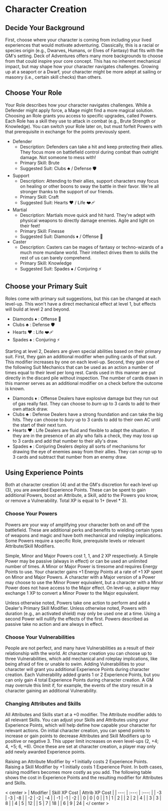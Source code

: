 # Character Creation

## Decide Your Background

First, choose where your character is coming from including your lived experiences that would motivate adventuring. Classically, this is a racial or species origin (e.g., Dwarves, Humans, or Elves of Fantasy) that fits with the GM's setting. Deck of Adventures offers many more backgrounds to choose from that could inspire your core concept. This has no inherent mechanical impact, but may shape how your character navigates challenges. Growing up at a seaport or a Dwarf, your character might be more adept at sailing or masonry (i.e., certain skill checks) than others.

## Choose Your Role

Your Role describes how your character navigates challenges. While a Defender might apply force, a Mage might find a more magical solution. Choosing an Role grants you access to specific upgrades, called Powers. Each Role has a skill they use to attack in combat (e.g., Brute Strength or Knowledge). You can switch your Role later on, but must forfeit Powers with that prerequisite in exchange for the points previously spent. 

- Defender
  - Description: Defenders can take a hit and keep protecting their allies. They focus more on battlefield control during combat than outright damage. Not someone to mess with!
  - Primary Skill: Brute
  - Suggested Suit: Clubs ♣️ / Defense 🛡
- Support
   - Description: Attending to their allies, support characters may focus on healing or other boons to sway the battle in their favor. We're all stronger thanks to the support of our friends.
   - Primary Skill: Craft
   - Suggested Suit: Hearts ♥️ / Life ❤️‍🩹
- Martial
   - Description: Martials move quick and hit hard. They're adept with physical weapons to directly damage enemies. Agile and light on their feet!
   - Primary Skill: Finesse
   - Suggested Suit: Diamonds ♦️ / Offense 🤛
- Caster
   - Description: Casters can be mages of fantasy or techno-wizards of a much more mundane world. Their intellect drives them to skills the rest of us can barely comprehend.
   - Primary Skill: Knowledge
   - Suggested Suit: Spades ♠️ / Conjuring ⚡️

## Choose your Primary Suit

Roles come with primary suit suggestions, but this can be changed at each level-up. This won't have a direct mechanical effect at level 1, but effects will build at level 2 and beyond.

- Diamonds ♦️ : Offense    🤛
- Clubs    ♣️ : Defense    🛡
- Hearts   ♥️ : Life       ❤️‍🩹
- Spades   ♠️ : Conjuring  ⚡️

Starting at level 2, Dealers are given special abilities based on their primary suit. First, they gain an additional modifier when pulling cards of that suit. This modifier increases by one on each level-up. Second, they gain one of the following Suit Mechanics that can be used as an action a number of times equal to their level per long rest. Cards used in this manner are put directly in the discard pile without inspection. The number of cards drawn in this manner serves as an additional modifier on a check before the outcome is known.

- Diamonds ♦️ : Offense Dealers have explosive damage but they run out of gas really fast. They can choose to *burn* up to 3 cards to add to their own attack draw. 
- Clubs    ♣️ : Defense Dealers have a strong foundation and can take the big hits. They can choose to *bury* up to 3 cards to add to their own AC until the start of their next turn.
- Hearts   ♥️ : Life Dealers are fluid and flexible to adapt the situation. If they are in the presence of an ally who fails a check, they may *toss* up to 3 cards and add that number to their ally's draw.
- Spades   ♠️ : Conjuring Dealers deploy all sorts of mechanisms for drawing the eye of enemies away from their allies. They can *scrap* up to 3 cards and subtract that number from an enemy draw.

## Using Experience Points

Both at character creation (4) and at the GM's discretion for each level up (3), you are awarded Experience Points. These can be spent to gain additional Powers, boost an Attribute, a Skill, add to the Powers you know, or remove a Vulnerability. Total XP is equal to 1+ (level * 3).

### Choose Your Powers

Powers are your way of amplifying your character both on and off the battlefield. These are additional perks and benefits to wielding certain types of weapons and magic and have both mechanical and roleplay implications. Some Powers require a specific Role, prerequisite levels or relevant Attribute/Skill Modifiers.

Simple, Minor and Major Powers cost 1, 1, and 2 XP respectively. A Simple Power may be passive (always in effect) or can be used an unlimited number of times. A Minor or Major Power is tiresome and requires Energy Points to use. Your character gains +1 Energy Points at a rate of +1 XP spent on Minor and Major Powers. A character with a Major version of a Power may choose to use the Minor Power equivalent, but a character with a Minor Power does not have access to the Major effect. On level-up, a player may exchange 1 XP to convert a Minor Power to the Major equivalent.

Unless otherwise noted, Powers take one action to perform and add a Dealer's Primary Skill Modifier. Unless otherwise noted, Powers with duration (e.g., an activated shield) may only be used one at a time. Using a second Power will nullify the effects of the first. Powers described as passive take no action and are always in effect. 

### Choose Your Vulnerabilities

People are not perfect, and many have Vulnerabilities as a result of their relationship with the world. At character creation you can choose up to three Vulnerabilities, which add mechanical and roleplay implications, like being afraid of fire or unable to swim. Adding Vulnerabilities to your character will grant you additional Experience Points during character creation. Each Vulnerability added grants 1 or 2 Experience Points, but you can only gain 4 total Experience Points during character creation. A GM may overrule this limit if, for example, the events of the story result in a character gaining an additional Vulnerability.

### Changing Attributes and Skills

All Attributes and Skills start at a +0 modifier. The Attribute modifier adds to all relevant Skills. You can adjust your Skills and Attributes using your Experience Points, which will help define how capable your character for relevant actions. On initial character creation, you can spend points to increase or gain points to decrease Attributes and Skill Modifiers up to positive or negative 3. This upper limit increases on even level-ups (2, +4; 4, +5; 6, +6). Once these are set at character creation, a player may only add newly awarded Experience points.

Raising an Attribute Modifier by +1 initially costs 2 Experience Points. Raising a Skill Modifier by +1 initially costs 1 Experience Point. In both cases, raising modifiers becomes more costly as you add. The following table shows the cost in Experience Points and the resulting modifier for Attributes and Skills.

< center >
| Modifier | Skill XP Cost | Attrib XP Cost |
|     ---: |     :---:     |      :---:     |
|       -3 |      -3       |       -8       |
|       -2 |      -2       |       -4       |
|       -1 |      -1       |       -2       |
|        0 |       0       |        0       |
|        1 |       1       |        2       |
|        2 |       2       |        4       |
|        3 |       3       |        8       |
|        4 |       5       |       12       |
|        5 |       7       |       18       |
|        6 |       9       |       24       |
</ center >

